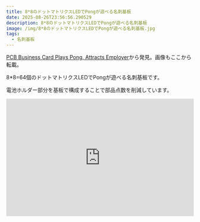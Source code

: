 ```yaml
---
title: 8*8のドットマトリクスLEDでPongが遊べる名刺基板
date: 2025-08-26T23:56:56.290529
description: 8*8のドットマトリクスLEDでPongが遊べる名刺基板
image: /img/8*8のドットマトリクスLEDでPongが遊べる名刺基板.jpg
tags:
  - 名刺基板
---
```

[PCB Business Card Plays Pong, Attracts Employer](https://hackaday.com/2025/08/13/pcb-business-card-plays-pong-attracts-employer/)から発見。画像もここから転載。

8*8=64個のドットマトリクスLEDでPongが遊べる名刺基板です。

電池ホルダー部分を基板で構成することで部品点数を削減しています。

<iframe width="100%" height="315" src="https://www.youtube.com/embed/x8Cdz36BOXc" title="YouTube video player" frameborder="0" allow="accelerometer; autoplay; clipboard-write; encrypted-media; gyroscope; picture-in-picture" allowfullscreen></iframe>



